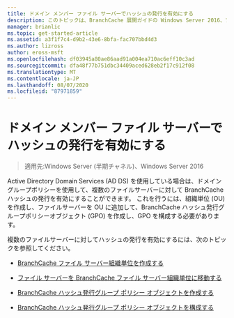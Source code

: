 ```yaml
---
title: ドメイン メンバー ファイル サーバーでハッシュの発行を有効にする
description: このトピックは、BranchCache 展開ガイドの Windows Server 2016、ブランチ オフィスに WAN 帯域幅使用量を最適化するために分散され、ホスト型キャッシュ モードで BranchCache を展開する方法を示しますの一部
manager: brianlic
ms.topic: get-started-article
ms.assetid: a3f1f7c4-d9b2-43e6-8bfa-fac707bbd4d3
ms.author: lizross
author: eross-msft
ms.openlocfilehash: df03945a80ae86aad91a004ea710ac6eff10c3ad
ms.sourcegitcommit: dfa48f77b751dbc34409aced628eb2f17c912f08
ms.translationtype: MT
ms.contentlocale: ja-JP
ms.lasthandoff: 08/07/2020
ms.locfileid: "87971859"
---
```

# <a name="enable-hash-publication-for-domain-member-file-servers"></a>ドメイン メンバー ファイル サーバーでハッシュの発行を有効にする

>適用先:Windows Server (半期チャネル)、Windows Server 2016

Active Directory Domain Services (AD DS) を使用している場合は、ドメイングループポリシーを使用して、複数のファイルサーバーに対して BranchCache ハッシュの発行を有効にすることができます。 これを行うには、組織単位 (OU) を作成し、ファイルサーバーを OU に追加して、BranchCache ハッシュ発行グループポリシーオブジェクト (GPO) を作成し、GPO を構成する必要があります。

複数のファイルサーバーに対してハッシュの発行を有効にするには、次のトピックを参照してください。

-   [BranchCache ファイル サーバー組織単位を作成する](../../branchcache/deploy/Create-the-BranchCache-File-Servers-Organizational-Unit.md)

-   [ファイル サーバーを BranchCache ファイル サーバー組織単位に移動する](../../branchcache/deploy/Move-File-Servers-to-the-BranchCache-File-Servers-Organizational-Unit.md)

-   [BranchCache ハッシュ発行グループ ポリシー オブジェクトを作成する](../../branchcache/deploy/Create-the-BranchCache-Hash-Publication-Group-Policy-Object.md)

-   [BranchCache ハッシュ発行グループ ポリシー オブジェクトを構成する](../../branchcache/deploy/Configure-the-BranchCache-Hash-Publication-Group-Policy-Object.md)




